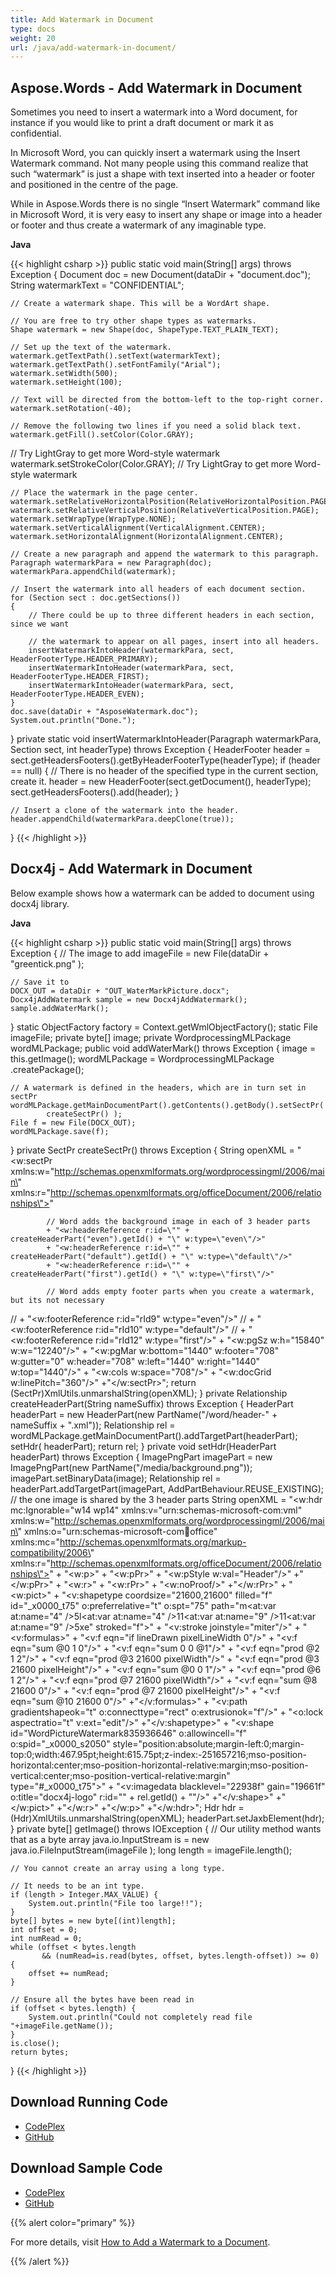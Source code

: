 ```yaml
---
title: Add Watermark in Document
type: docs
weight: 20
url: /java/add-watermark-in-document/
---
```


## **Aspose.Words - Add Watermark in Document**
Sometimes you need to insert a watermark into a Word document, for instance if you would like to print a draft document or mark it as confidential.

In Microsoft Word, you can quickly insert a watermark using the Insert Watermark command. Not many people using this command realize that such “watermark” is just a shape with text inserted into a header or footer and positioned in the centre of the page.

While in Aspose.Words there is no single “Insert Watermark” command like in Microsoft Word, it is very easy to insert any shape or image into a header or footer and thus create a watermark of any imaginable type.

**Java**

{{< highlight csharp >}}
public static void main(String[] args) throws Exception
{
	Document doc = new Document(dataDir + "document.doc");
	String watermarkText = "CONFIDENTIAL";

	// Create a watermark shape. This will be a WordArt shape.

	// You are free to try other shape types as watermarks.
	Shape watermark = new Shape(doc, ShapeType.TEXT_PLAIN_TEXT);

	// Set up the text of the watermark.
	watermark.getTextPath().setText(watermarkText);
	watermark.getTextPath().setFontFamily("Arial");
	watermark.setWidth(500);
	watermark.setHeight(100);

	// Text will be directed from the bottom-left to the top-right corner.
	watermark.setRotation(-40);

	// Remove the following two lines if you need a solid black text.
	watermark.getFill().setColor(Color.GRAY);
 // Try LightGray to get more Word-style watermark
	watermark.setStrokeColor(Color.GRAY);
 // Try LightGray to get more Word-style watermark

	// Place the watermark in the page center.
	watermark.setRelativeHorizontalPosition(RelativeHorizontalPosition.PAGE);
	watermark.setRelativeVerticalPosition(RelativeVerticalPosition.PAGE);
	watermark.setWrapType(WrapType.NONE);
	watermark.setVerticalAlignment(VerticalAlignment.CENTER);
	watermark.setHorizontalAlignment(HorizontalAlignment.CENTER);

	// Create a new paragraph and append the watermark to this paragraph.
	Paragraph watermarkPara = new Paragraph(doc);
	watermarkPara.appendChild(watermark);

	// Insert the watermark into all headers of each document section.
	for (Section sect : doc.getSections())
	{
		// There could be up to three different headers in each section, since we want

		// the watermark to appear on all pages, insert into all headers.
		insertWatermarkIntoHeader(watermarkPara, sect, HeaderFooterType.HEADER_PRIMARY);
		insertWatermarkIntoHeader(watermarkPara, sect, HeaderFooterType.HEADER_FIRST);
		insertWatermarkIntoHeader(watermarkPara, sect, HeaderFooterType.HEADER_EVEN);
	}
	doc.save(dataDir + "AsposeWatermark.doc");
	System.out.println("Done.");
}
private static void insertWatermarkIntoHeader(Paragraph watermarkPara, Section sect, int headerType) throws Exception
{
	HeaderFooter header = sect.getHeadersFooters().getByHeaderFooterType(headerType);
	if (header == null)
	{
		// There is no header of the specified type in the current section, create it.
		header = new HeaderFooter(sect.getDocument(), headerType);
		sect.getHeadersFooters().add(header);
	}

	// Insert a clone of the watermark into the header.
	header.appendChild(watermarkPara.deepClone(true));
}
{{< /highlight >}}
## **Docx4j - Add Watermark in Document**
Below example shows how a watermark can be added to document using docx4j library.

**Java**

{{< highlight csharp >}}
public static void main(String[] args) throws Exception
{
	// The image to add
	imageFile = new File(dataDir + "greentick.png" );

	// Save it to
	DOCX_OUT = dataDir + "OUT_WaterMarkPicture.docx";
	Docx4jAddWatermark sample = new Docx4jAddWatermark();
	sample.addWaterMark();
}
static ObjectFactory factory = Context.getWmlObjectFactory();
static File imageFile;
private byte[] image;
private WordprocessingMLPackage wordMLPackage;
public void addWaterMark() throws Exception
{
	image = this.getImage();
	wordMLPackage = WordprocessingMLPackage
			.createPackage();

	// A watermark is defined in the headers, which are in turn set in sectPr
	wordMLPackage.getMainDocumentPart().getContents().getBody().setSectPr(
			createSectPr() );
	File f = new File(DOCX_OUT);
	wordMLPackage.save(f);
}
private SectPr createSectPr() throws Exception {
	String openXML = "<w:sectPr xmlns:w=\"http://schemas.openxmlformats.org/wordprocessingml/2006/main\" xmlns:r=\"http://schemas.openxmlformats.org/officeDocument/2006/relationships\">"

			// Word adds the background image in each of 3 header parts
			+ "<w:headerReference r:id=\"" + createHeaderPart("even").getId() + "\" w:type=\"even\"/>"
			+ "<w:headerReference r:id=\"" + createHeaderPart("default").getId() + "\" w:type=\"default\"/>"
			+ "<w:headerReference r:id=\"" + createHeaderPart("first").getId() + "\" w:type=\"first\"/>"

			// Word adds empty footer parts when you create a watermark, but its not necessary
//	            + "<w:footerReference r:id=\"rId9\" w:type=\"even\"/>"
//	            + "<w:footerReference r:id=\"rId10\" w:type=\"default\"/>"
//	            + "<w:footerReference r:id=\"rId12\" w:type=\"first\"/>"
			+ "<w:pgSz w:h=\"15840\" w:w=\"12240\"/>"
			+ "<w:pgMar w:bottom=\"1440\" w:footer=\"708\" w:gutter=\"0\" w:header=\"708\" w:left=\"1440\" w:right=\"1440\" w:top=\"1440\"/>"
			+ "<w:cols w:space=\"708\"/>"
			+ "<w:docGrid w:linePitch=\"360\"/>"
		+"</w:sectPr>";
	return (SectPr)XmlUtils.unmarshalString(openXML);
}
private Relationship createHeaderPart(String nameSuffix) throws Exception {
	HeaderPart headerPart = new HeaderPart(new PartName("/word/header-" + nameSuffix + ".xml"));
	Relationship rel =  wordMLPackage.getMainDocumentPart().addTargetPart(headerPart);
	setHdr( headerPart);
	return rel;
}
private void setHdr(HeaderPart headerPart) throws Exception  {
	ImagePngPart imagePart = new ImagePngPart(new PartName("/media/background.png"));
	imagePart.setBinaryData(image);
	Relationship rel = headerPart.addTargetPart(imagePart, AddPartBehaviour.REUSE_EXISTING);
 // the one image is shared by the 3 header parts
	String openXML = "<w:hdr mc:Ignorable=\"w14 wp14\" xmlns:v=\"urn:schemas-microsoft-com:vml\" xmlns:w=\"http://schemas.openxmlformats.org/wordprocessingml/2006/main\" xmlns:o=\"urn:schemas-microsoft-com:office:office\" xmlns:mc=\"http://schemas.openxmlformats.org/markup-compatibility/2006\" xmlns:r=\"http://schemas.openxmlformats.org/officeDocument/2006/relationships\">"
			+ "<w:p>"
				+ "<w:pPr>"
					+ "<w:pStyle w:val=\"Header\"/>"
				+"</w:pPr>"
				+ "<w:r>"
					+ "<w:rPr>"
						+ "<w:noProof/>"
					+"</w:rPr>"
					+ "<w:pict>"
						+ "<v:shapetype coordsize=\"21600,21600\" filled=\"f\" id=\"_x0000_t75\" o:preferrelative=\"t\" o:spt=\"75\" path=\"m<at:var at:name="4" />5l<at:var at:name="4" />11<at:var at:name="9" />11<at:var at:name="9" />5xe\" stroked=\"f\">"
							+ "<v:stroke joinstyle=\"miter\"/>"
							+ "<v:formulas>"
								+ "<v:f eqn=\"if lineDrawn pixelLineWidth 0\"/>"
								+ "<v:f eqn=\"sum @0 1 0\"/>"
								+ "<v:f eqn=\"sum 0 0 @1\"/>"
								+ "<v:f eqn=\"prod @2 1 2\"/>"
								+ "<v:f eqn=\"prod @3 21600 pixelWidth\"/>"
								+ "<v:f eqn=\"prod @3 21600 pixelHeight\"/>"
								+ "<v:f eqn=\"sum @0 0 1\"/>"
								+ "<v:f eqn=\"prod @6 1 2\"/>"
								+ "<v:f eqn=\"prod @7 21600 pixelWidth\"/>"
								+ "<v:f eqn=\"sum @8 21600 0\"/>"
								+ "<v:f eqn=\"prod @7 21600 pixelHeight\"/>"
								+ "<v:f eqn=\"sum @10 21600 0\"/>"
							+"</v:formulas>"
							+ "<v:path gradientshapeok=\"t\" o:connecttype=\"rect\" o:extrusionok=\"f\"/>"
							+ "<o:lock aspectratio=\"t\" v:ext=\"edit\"/>"
						+"</v:shapetype>"
						+ "<v:shape id=\"WordPictureWatermark835936646\" o:allowincell=\"f\" o:spid=\"_x0000_s2050\" style=\"position:absolute;margin-left:0;margin-top:0;width:467.95pt;height:615.75pt;z-index:-251657216;mso-position-horizontal:center;mso-position-horizontal-relative:margin;mso-position-vertical:center;mso-position-vertical-relative:margin\" type=\"#_x0000_t75\">"
							+ "<v:imagedata blacklevel=\"22938f\" gain=\"19661f\" o:title=\"docx4j-logo\" r:id=\"" + rel.getId() + "\"/>"
						+"</v:shape>"
					+"</w:pict>"
				+"</w:r>"
			+"</w:p>"
		+"</w:hdr>";
		Hdr hdr = (Hdr)XmlUtils.unmarshalString(openXML);
		headerPart.setJaxbElement(hdr);
	}
private byte[] getImage() throws IOException {
	// Our utility method wants that as a byte array
	java.io.InputStream is = new java.io.FileInputStream(imageFile );
	long length = imageFile.length();

	// You cannot create an array using a long type.

	// It needs to be an int type.
	if (length > Integer.MAX_VALUE) {
		System.out.println("File too large!!");
	}
	byte[] bytes = new byte[(int)length];
	int offset = 0;
	int numRead = 0;
	while (offset < bytes.length
		   && (numRead=is.read(bytes, offset, bytes.length-offset)) >= 0) {
		offset += numRead;
	}

	// Ensure all the bytes have been read in
	if (offset < bytes.length) {
		System.out.println("Could not completely read file "+imageFile.getName());
	}
	is.close();
	return bytes;
}
{{< /highlight >}}
## **Download Running Code**
- [CodePlex](https://aspose-wordsjavadocx4j.codeplex.com/releases/view/618874)
- [GitHub](https://github.com/aspose-words/Aspose.Words-for-Java/releases/tag/Aspose.Words_Java_for_Docx4j-v1.0.0)
## **Download Sample Code**
- [CodePlex](https://aspose-wordsjavadocx4j.codeplex.com/SourceControl/latest#src/main/java/com/aspose/words/examples/featurescomparison/documents/addwatermark/)
- [GitHub](https://github.com/aspose-words/Aspose.Words-for-Java/tree/master/Plugins/Aspose.Words-for-Java_for_Docx4j/src/main/java/com/aspose/words/examples/featurescomparison/documents/addwatermark)

{{% alert color="primary" %}} 

For more details, visit [How to Add a Watermark to a Document](http://www.aspose.com/docs/display/wordsjava/How+to++Add+a+Watermark+to+a+Document).

{{% /alert %}}
